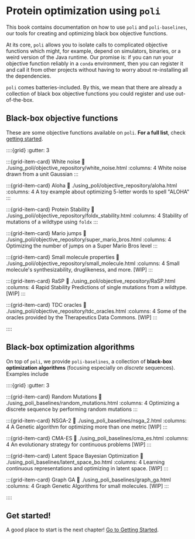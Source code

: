 # Protein optimization using `poli`

This book contains documentation on how to use `poli` and `poli-baselines`, our tools for creating and optimizing black box objective functions.

At its core, `poli` allows you to isolate calls to complicated objective functions which might, for example, depend on simulators, binaries, or a weird version of the Java runtime.
Our promise is: if you can run your objective function reliably in a `conda` environment, then you can register it and call it from other projects without having to worry about re-installing all the dependencies.

`poli` comes batteries-included. By this, we mean that there are already a collection of black box objective functions you could register and use out-of-the-box.

## Black-box objective functions

These are some objective functions available on `poli`. **For a full list**, check [getting started](./getting_started/getting_started.md).

::::{grid}
:gutter: 3

:::{grid-item-card} White noise
:link: ./using_poli/objective_repository/white_noise.html
:columns: 4
White noise drawn from a unit Gaussian
:::

:::{grid-item-card} Aloha
:link: ./using_poli/objective_repository/aloha.html
:columns: 4
A toy example about optimizing 5-letter words to spell "ALOHA"
:::

:::{grid-item-card} Protein Stability
:link: ./using_poli/objective_repository/foldx_stability.html
:columns: 4
Stability of mutations of a wildtype using `foldx`
:::

:::{grid-item-card} Mario jumps
:link: ./using_poli/objective_repository/super_mario_bros.html
:columns: 4
Optimizing the number of jumps on a Super Mario Bros level
:::

:::{grid-item-card} Small molecule properties
:link: ./using_poli/objective_repository/small_molecule.html
:columns: 4
Small molecule's synthesizability, druglikeness, and more. [WIP]
:::

:::{grid-item-card} RaSP
:link: ./using_poli/objective_repository/RaSP.html
:columns: 4
Rapid Stability Predictions of single mutations from a wildtype. [WIP]
:::

:::{grid-item-card} TDC oracles
:link: ./using_poli/objective_repository/tdc_oracles.html
:columns: 4
Some of the oracles provided by the Therapeutics Data Commons. [WIP]
:::

::::
## Black-box optimization algorithms

On top of `poli`, we provide `poli-baselines`, a collection of **black-box optimization algorithms** (focusing especially on *discrete* sequences). Examples include

::::{grid}
:gutter: 3

:::{grid-item-card} Random Mutations
:link: ./using_poli_baselines/random_mutations.html
:columns: 4
Optimizing a discrete sequence by performing random mutations
:::

:::{grid-item-card} NSGA-2
:link: ./using_poli_baselines/nsga_2.html
:columns: 4
A Genetic algorithm for optimizing more than one metric [WIP]
:::

:::{grid-item-card} CMA-ES
:link: ./using_poli_baselines/cma_es.html
:columns: 4
An evolutionary strategy for continuous problems [WIP]
:::

:::{grid-item-card} Latent Space Bayesian Optimization
:link: ./using_poli_baselines/latent_space_bo.html
:columns: 4
Learning continuous representations and optimizing in latent space. [WIP]
:::

:::{grid-item-card} Graph GA
:link: ./using_poli_baselines/graph_ga.html
:columns: 4
Graph Genetic Algorithms for small molecules. [WIP]
:::

::::

## Get started!

A good place to start is the next chapter! [Go to Getting Started](./getting_started/getting_started.md).

<!-- ## Contents of the book

```{tableofcontents}
``` -->